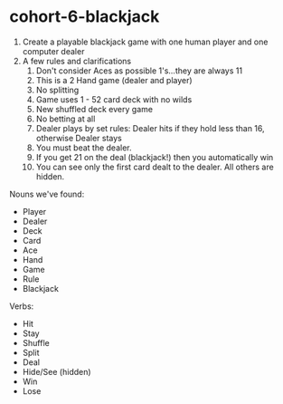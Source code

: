 # cohort-6-blackjack

1. Create a playable blackjack game with one human player and one computer dealer
2. A few rules and clarifications
	1. Don't consider Aces as possible 1's...they are always 11
	2. This is a 2 Hand game (dealer and player)
	3. No splitting
	4. Game uses 1 - 52 card deck with no wilds
	5. New shuffled deck every game
	6. No betting at all
	7. Dealer plays by set rules: Dealer hits if they hold less than 16, otherwise Dealer stays
	8. You must beat the dealer.
	9. If you get 21 on the deal (blackjack!) then you automatically win
	10. You can see only the first card dealt to the dealer. All others are hidden.

Nouns we've found:
- Player
- Dealer
- Deck
- Card
- Ace
- Hand
- Game
- Rule
- Blackjack

Verbs:
- Hit
- Stay
- Shuffle
- Split
- Deal
- Hide/See (hidden)
- Win
- Lose
